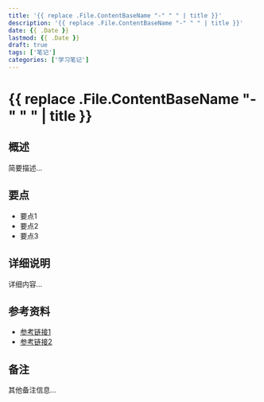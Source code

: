 ```yaml
---
title: '{{ replace .File.ContentBaseName "-" " " | title }}'
description: '{{ replace .File.ContentBaseName "-" " " | title }}'
date: {{ .Date }}
lastmod: {{ .Date }}
draft: true
tags: ['笔记']
categories: ['学习笔记']
---
```


# {{ replace .File.ContentBaseName "-" " " | title }}

## 概述

简要描述...

## 要点

- 要点1
- 要点2
- 要点3

## 详细说明

详细内容...

## 参考资料

- [参考链接1](https://example.com)
- [参考链接2](https://example.com)

## 备注

其他备注信息...
